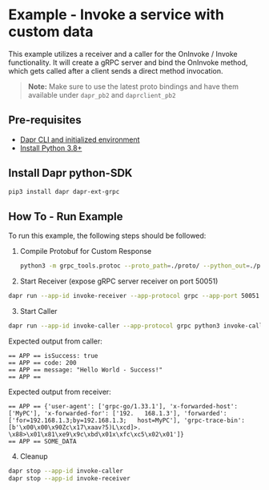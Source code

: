 # Example - Invoke a service with custom data

This example utilizes a receiver and a caller for the OnInvoke / Invoke functionality. It will create a gRPC server and bind the OnInvoke method, which gets called after a client sends a direct method invocation.

> **Note:** Make sure to use the latest proto bindings and have them available under `dapr_pb2` and `daprclient_pb2`

## Pre-requisites

- [Dapr CLI and initialized environment](https://docs.dapr.io/getting-started)
- [Install Python 3.8+](https://www.python.org/downloads/)

## Install Dapr python-SDK

<!-- Our CI/CD pipeline automatically installs the correct version, so we can skip this step in the automation -->

```bash
pip3 install dapr dapr-ext-grpc
```

## How To - Run Example

To run this example, the following steps should be followed:


1. Compile Protobuf for Custom Response

   ```bash
   python3 -m grpc_tools.protoc --proto_path=./proto/ --python_out=./proto/    --grpc_python_out=./proto/ ./proto/response.proto
   ```

2. Start Receiver (expose gRPC server receiver on port 50051)

<!-- STEP
name: Run receiver
expected_stdout_lines:
  - '== APP == SOME_DATA'
background: true
sleep: 5
-->

   ```bash
   dapr run --app-id invoke-receiver --app-protocol grpc --app-port 50051 python3 invoke-receiver.py
   ```

<!-- END_STEP -->

3. Start Caller

<!-- STEP
name: Run caller
expected_stdout_lines:
  - '== APP == isSuccess: true'
  - '== APP == code: 200'
  - '== APP == message: "Hello World - Success!"'
  - '✅  Exited App successfully'
background: true
sleep: 5
-->

   ```bash
   dapr run --app-id invoke-caller --app-protocol grpc python3 invoke-caller.py
   ```

<!-- END_STEP -->

Expected output from caller:

   ```
   == APP == isSuccess: true
   == APP == code: 200
   == APP == message: "Hello World - Success!"
   == APP == 
   ```

Expected output from receiver: 

   ```
   == APP == {'user-agent': ['grpc-go/1.33.1'], 'x-forwarded-host':    ['MyPC'], 'x-forwarded-for': ['192.   168.1.3'], 'forwarded': ['for=192.168.1.3;by=192.168.1.3;   host=MyPC'], 'grpc-trace-bin':    [b'\x00\x00\x90Zc\x17\xaav?5)L\xcd]>.   \x88>\x01\x81\xe9\x9c\xbd\x01x\xfc\xc5\x02\x01']}
   == APP == SOME_DATA
   ```

4. Cleanup

<!-- STEP
expected_stdout_lines: 
  - '✅  app stopped successfully: invoke-receiver'
name: Shutdown dapr
-->

```bash
dapr stop --app-id invoke-caller
dapr stop --app-id invoke-receiver
```

<!-- END_STEP -->
